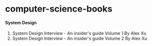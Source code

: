 # computer-science-books

#### System Design
1. System Design Interview - An insider's guide Volume 1 By Alex Xu
2. System Design Interview - An insider's guide Volume 2 By Alex Xu
